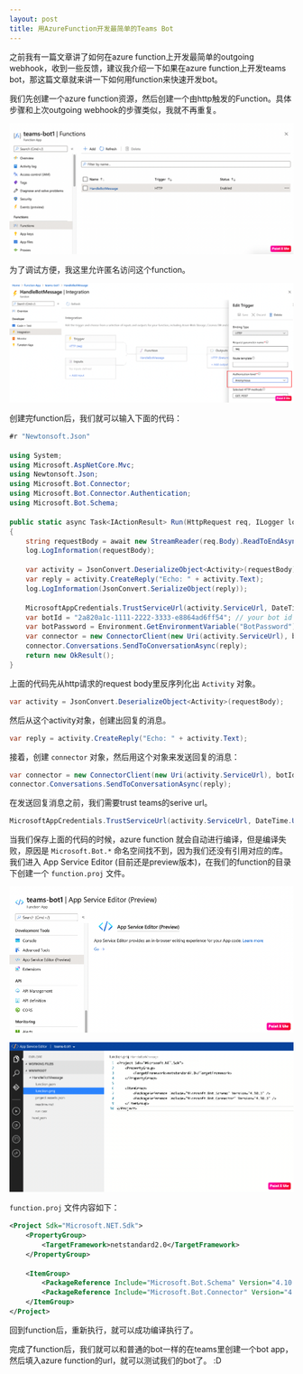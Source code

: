 ```yaml
---
layout: post
title: 用AzureFunction开发最简单的Teams Bot
---
```


之前我有一篇文章讲了如何在azure function上开发最简单的outgoing webhook，收到一些反馈，建议我介绍一下如果在azure function上开发teams bot，那这篇文章就来讲一下如何用function来快速开发bot。

我们先创建一个azure function资源，然后创建一个由http触发的Function。具体步骤和上次outgoing webhook的步骤类似，我就不再重复。

![BotFunction](../images/post20210523/001.png)

为了调试方便，我这里允许匿名访问这个function。

![BotFunction](../images/post20210523/002.png)

创建完function后，我们就可以输入下面的代码：

```csharp
#r "Newtonsoft.Json"

using System;
using Microsoft.AspNetCore.Mvc;
using Newtonsoft.Json;
using Microsoft.Bot.Connector;
using Microsoft.Bot.Connector.Authentication;
using Microsoft.Bot.Schema;

public static async Task<IActionResult> Run(HttpRequest req, ILogger log)
{
    string requestBody = await new StreamReader(req.Body).ReadToEndAsync();
    log.LogInformation(requestBody);

    var activity = JsonConvert.DeserializeObject<Activity>(requestBody);
    var reply = activity.CreateReply("Echo: " + activity.Text);
    log.LogInformation(JsonConvert.SerializeObject(reply));

    MicrosoftAppCredentials.TrustServiceUrl(activity.ServiceUrl, DateTime.UtcNow.AddDays(7));
    var botId = "2a820a1c-1111-2222-3333-e8864ad6ff54"; // your bot id
    var botPassword = Environment.GetEnvironmentVariable("BotPassword"); // your bot password
    var connector = new ConnectorClient(new Uri(activity.ServiceUrl), botId, botPassword);
    connector.Conversations.SendToConversationAsync(reply);
    return new OkResult();
}
```

上面的代码先从http请求的request body里反序列化出 `Activity` 对象。

```cs
var activity = JsonConvert.DeserializeObject<Activity>(requestBody);
```

然后从这个activity对象，创建出回复的消息。

```cs
var reply = activity.CreateReply("Echo: " + activity.Text);
```

接着，创建 `connector` 对象，然后用这个对象来发送回复的消息：

```cs
var connector = new ConnectorClient(new Uri(activity.ServiceUrl), botId, botPassword);
connector.Conversations.SendToConversationAsync(reply);
```

在发送回复消息之前，我们需要trust teams的serive url。
```cs
MicrosoftAppCredentials.TrustServiceUrl(activity.ServiceUrl, DateTime.UtcNow.AddDays(7));
```

当我们保存上面的代码的时候，azure function 就会自动进行编译，但是编译失败，原因是 `Microsoft.Bot.*` 命名空间找不到，因为我们还没有引用对应的库。我们进入 App Service Editor (目前还是preview版本)，在我们的function的目录下创建一个 `function.proj` 文件。

![BotFunction](../images/post20210523/003.png)

![BotFunction](../images/post20210523/004.png)

`function.proj` 文件内容如下：

```xml
<Project Sdk="Microsoft.NET.Sdk">
    <PropertyGroup>
        <TargetFramework>netstandard2.0</TargetFramework>
    </PropertyGroup>

    <ItemGroup>
        <PackageReference Include="Microsoft.Bot.Schema" Version="4.10.3" />
        <PackageReference Include="Microsoft.Bot.Connector" Version="4.10.3" />
    </ItemGroup>
</Project>
```

回到function后，重新执行，就可以成功编译执行了。

完成了function后，我们就可以和普通的bot一样的在teams里创建一个bot app，然后填入azure function的url，就可以测试我们的bot了。 :D
